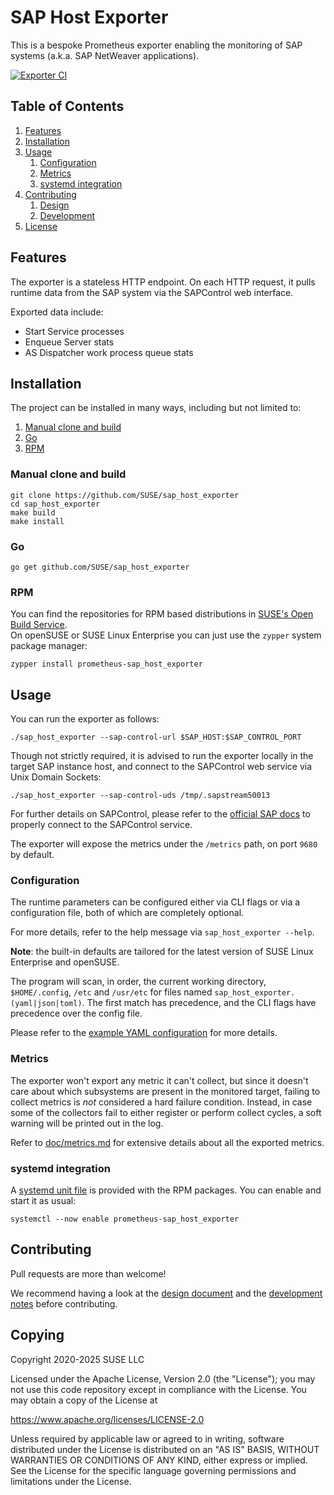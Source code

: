 # SAP Host Exporter

This is a bespoke Prometheus exporter enabling the monitoring of SAP systems (a.k.a. SAP NetWeaver applications).

[![Exporter CI](https://github.com/SUSE/sap_host_exporter/workflows/Exporter%20CI/badge.svg)](https://github.com/SUSE/sap_host_exporter/actions?query=workflow%3A%22Exporter+CI%22)

## Table of Contents

1. [Features](#features)
2. [Installation](#installation)
3. [Usage](#usage)
   1. [Configuration](#configuration)
   2. [Metrics](#metrics)
   3. [systemd integration](#systemd-integration)
5. [Contributing](#contributing)
   1. [Design](doc/design.md)
   2. [Development](doc/development.md)
6. [License](#license)

## Features

The exporter is a stateless HTTP endpoint. On each HTTP request, it pulls runtime data from the SAP system via the SAPControl web interface.

Exported data include:

- Start Service processes
- Enqueue Server stats
- AS Dispatcher work process queue stats  

## Installation

The project can be installed in many ways, including but not limited to:

1. [Manual clone and build](#manual-clone-and-build)
2. [Go](#go)
3. [RPM](#rpm)

### Manual clone and build

```shell
git clone https://github.com/SUSE/sap_host_exporter
cd sap_host_exporter
make build
make install
```

### Go

```shell
go get github.com/SUSE/sap_host_exporter
```

### RPM

You can find the repositories for RPM based distributions in [SUSE's Open Build Service](https://build.opensuse.org/package/show/devel:sap:monitoring:stable/prometheus-sap_host_exporter).  
On openSUSE or SUSE Linux Enterprise you can just use the `zypper` system package manager:

```shell
zypper install prometheus-sap_host_exporter
```

## Usage

You can run the exporter as follows:

```shell
./sap_host_exporter --sap-control-url $SAP_HOST:$SAP_CONTROL_PORT
```

Though not strictly required, it is advised to run the exporter locally in the target SAP instance host, and connect to the SAPControl web service via Unix Domain Sockets:

```shell
./sap_host_exporter --sap-control-uds /tmp/.sapstream50013
```

For further details on SAPControl, please refer to the [official SAP docs](https://www.sap.com/documents/2016/09/0a40e60d-8b7c-0010-82c7-eda71af511fa.html) to properly connect to the SAPControl service.

The exporter will expose the metrics under the `/metrics` path, on port `9680` by default.

### Configuration

The runtime parameters can be configured either via CLI flags or via a configuration file, both of which are completely optional.

For more details, refer to the help message via `sap_host_exporter --help`.

**Note**:
the built-in defaults are tailored for the latest version of SUSE Linux Enterprise and openSUSE.

The program will scan, in order, the current working directory, `$HOME/.config`, `/etc` and `/usr/etc` for files named `sap_host_exporter.(yaml|json|toml)`.
The first match has precedence, and the CLI flags have precedence over the config file.

Please refer to the [example YAML configuration](doc/sap_host_exporter.yaml) for more details.

### Metrics

The exporter won't export any metric it can't collect, but since it doesn't care about which subsystems are present in the monitored target, failing to collect metrics is _not_ considered a hard failure condition.
Instead, in case some of the collectors fail to either register or perform collect cycles, a soft warning will be printed out in the log.

Refer to [doc/metrics.md](doc/metrics.md) for extensive details about all the exported metrics.

### systemd integration

A [systemd unit file](packaging/obs/prometheus-sap_host_exporter.spec) is provided with the RPM packages. You can enable and start it as usual:

```
systemctl --now enable prometheus-sap_host_exporter
```

## Contributing

Pull requests are more than welcome!

We recommend having a look at the [design document](doc/design.md) and the [development notes](doc/development.md) before contributing.

## Copying

Copyright 2020-2025 SUSE LLC

Licensed under the Apache License, Version 2.0 (the "License");
you may not use this code repository except in compliance with the License.
You may obtain a copy of the License at

   <https://www.apache.org/licenses/LICENSE-2.0>

Unless required by applicable law or agreed to in writing, software
distributed under the License is distributed on an "AS IS" BASIS,
WITHOUT WARRANTIES OR CONDITIONS OF ANY KIND, either express or implied.
See the License for the specific language governing permissions and
limitations under the License.

